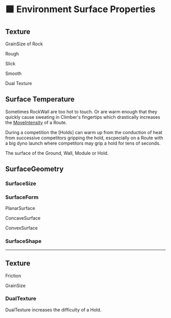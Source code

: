 # 🟩 Environment Surface Properties

## Texture

GrainSize of Rock

Rough

Slick

Smooth

Dual Texture


## Surface Temperature

Sometimes RockWall are too hot to touch. Or are warm enough that they quickly cause sweating in Climber's fingertips which drastically increases the [MoveIntensity](/reference/Scoring/Difficulty/MoveDifficulty/MoveIntensity) of a Route.

During a competition the [Holds] can warm up from the conduction of heat from successive competitors gripping the hold, escpecially on a Route with a big dyno launch where competitors may grip a hold for tens of seconds.

The surface of the Ground, Wall, Module or Hold.

## SurfaceGeometry

### SurfaceSize

### SurfaceForm

PlanarSurface

ConcaveSurface

ConvexSurface


### SurfaceShape

---

## Texture

Friction

GrainSize



### DualTexture

DualTexture increases the difficulty of a Hold. 